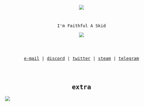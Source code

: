 </br></br>
<p align="center">
<img src="https://cdn.discordapp.com/emojis/821461067728814130.png?v=1"/>
</p>
 </br>
<p align="center">

<samp>
I'm Faithful A Skid
</samp>
</a>
<p align="center">
<a href="mailto:count@fbi.ac">
  <img align="center" src="https://komarev.com/ghpvc/?username=aagk&label=Faith" />
  </p>
</a>
</br></br>
</p>
<samp>
<p align="center">
<a href="mailto:count@fbi.ac">e-mail</a> | <a href="https://discord.com/users/836698737128112178/">discord</a> | <a href="https://twitter.com/Faith">twitter</a> | <a href="https://steamcommunity.com/id/faithful">steam</a> | <a href="https://telegram.com/faith">telegram</a>
</p>

<br/>
<br/>

<h2 align="center"><samp>extra</samp></h2>
</a>
<a href="mailto:count@fbi.ac">
  <img align="center" src="https://discord.c99.nl/widget/theme-4/836698737128112178.png" />
</p>
